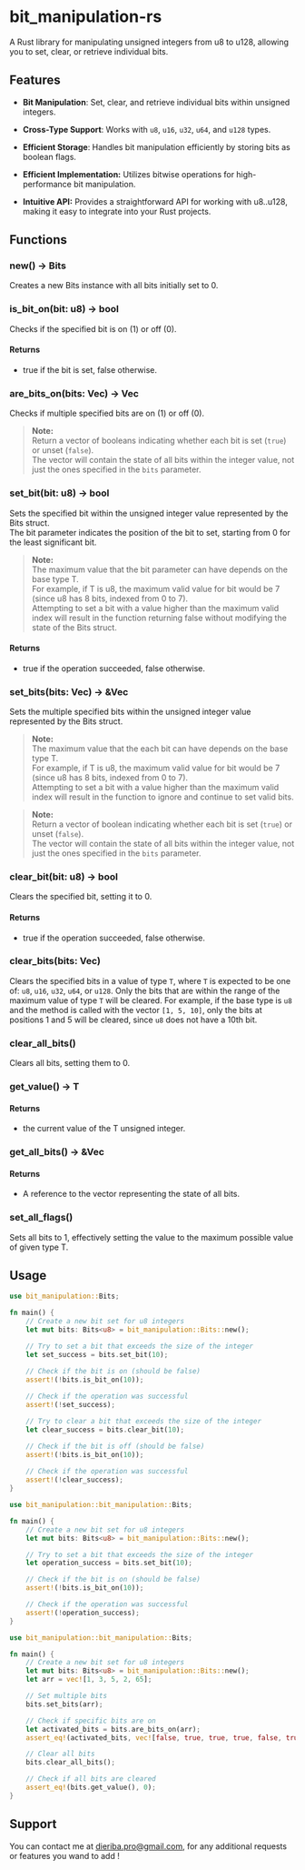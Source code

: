 # bit_manipulation-rs

A Rust library for manipulating unsigned integers from u8 to u128, allowing you to set, clear, or retrieve individual bits.

## Features

- **Bit Manipulation**: Set, clear, and retrieve individual bits within unsigned integers.

- **Cross-Type Support**: Works with `u8`, `u16`, `u32`, `u64`, and `u128` types.

- **Efficient Storage**: Handles bit manipulation efficiently by storing bits as boolean flags.

- **Efficient Implementation:** Utilizes bitwise operations for high-performance bit manipulation.
  
- **Intuitive API:** Provides a straightforward API for working with u8..u128, making it easy to integrate into your Rust projects.

## Functions
### new() -> Bits
Creates a new Bits instance with all bits initially set to 0.
### is_bit_on(bit: u8) -> bool

Checks if the specified bit is on (1) or off (0).  
#### Returns
- true if the bit is set, false otherwise.

### are_bits_on(bits: Vec<u8>) -> Vec<bool>

Checks if multiple specified bits are on (1) or off (0).  
> **Note:**  
> Return a vector of booleans indicating whether each bit is set (`true`) or unset (`false`).  
The vector will contain the state of all bits within the integer value, not just the ones specified in the `bits` parameter.

###  set_bit(bit: u8) -> bool
Sets the specified bit within the unsigned integer value represented by the Bits struct.  
The bit parameter indicates the position of the bit to set, starting from 0 for the least significant bit.

> **Note:**  
> The maximum value that the bit parameter can have depends on the base type T.  
For example, if T is u8, the maximum valid value for bit would be 7 (since u8 has 8 bits, indexed from 0 to 7).   
Attempting to set a bit with a value higher than the maximum valid index will result in the function returning false without modifying the state of the Bits struct.  

#### Returns
- true if the operation succeeded, false otherwise.

### set_bits(bits: Vec<u8>) -> &Vec<bool>

Sets the multiple specified bits within the unsigned integer value represented by the Bits struct.  

> **Note:**  
> The maximum value that the each bit can have depends on the base type T.  
For example, if T is u8, the maximum valid value for bit would be 7 (since u8 has 8 bits, indexed from 0 to 7).   
Attempting to set a bit with a value higher than the maximum valid index will result in the function to ignore and continue to set valid bits.

> **Note:**  
> Return a vector of boolean indicating whether each bit is set (`true`) or unset (`false`).  
The vector will contain the state of all bits within the integer value, not just the ones specified in the `bits` parameter.

###  clear_bit(bit: u8) -> bool

Clears the specified bit, setting it to 0.  
#### Returns
- true if the operation succeeded, false otherwise.

### clear_bits(bits: Vec<u8>)

Clears the specified bits in a value of type `T`, where `T` is expected to be one of:
`u8`, `u16`, `u32`, `u64`, or `u128`. Only the bits that are within the range of the maximum
value of type `T` will be cleared. For example, if the base type is `u8` and the method
is called with the vector `[1, 5, 10]`, only the bits at positions 1 and 5 will be cleared,
since `u8` does not have a 10th bit.
### clear_all_bits()

Clears all bits, setting them to 0.

### get_value() -> T

#### Returns
- the current value of the T unsigned integer.
### get_all_bits() -> &Vec<bool>

#### Returns
- A reference to the vector representing the state of all bits.
### set_all_flags()

Sets all bits to 1, effectively setting the value to the maximum possible value of given type T.

## Usage

```rust
use bit_manipulation::Bits;

fn main() {
    // Create a new bit set for u8 integers
    let mut bits: Bits<u8> = bit_manipulation::Bits::new();

    // Try to set a bit that exceeds the size of the integer
    let set_success = bits.set_bit(10);

    // Check if the bit is on (should be false)
    assert!(!bits.is_bit_on(10));
    
    // Check if the operation was successful
    assert!(!set_success);

    // Try to clear a bit that exceeds the size of the integer
    let clear_success = bits.clear_bit(10);

    // Check if the bit is off (should be false)
    assert!(!bits.is_bit_on(10));
    
    // Check if the operation was successful
    assert!(!clear_success);
}

```
```rust
use bit_manipulation::bit_manipulation::Bits;

fn main() {
    // Create a new bit set for u8 integers
    let mut bits: Bits<u8> = bit_manipulation::Bits::new();

    // Try to set a bit that exceeds the size of the integer
    let operation_success = bits.set_bit(10);

    // Check if the bit is on (should be false)
    assert!(!bits.is_bit_on(10));

    // Check if the operation was successful
    assert!(!operation_success);
}
```
```rust
use bit_manipulation::bit_manipulation::Bits;

fn main() {
    // Create a new bit set for u8 integers
    let mut bits: Bits<u8> = bit_manipulation::Bits::new();
    let arr = vec![1, 3, 5, 2, 65];

    // Set multiple bits
    bits.set_bits(arr);

    // Check if specific bits are on
    let activated_bits = bits.are_bits_on(arr);
    assert_eq!(activated_bits, vec![false, true, true, true, false, true, false, false]);

    // Clear all bits
    bits.clear_all_bits();

    // Check if all bits are cleared
    assert_eq!(bits.get_value(), 0);
}
```

## Support
You can contact me at dieriba.pro@gmail.com, for any additional requests or features you wand to add !
